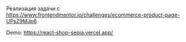 Реализация задачи с https://www.frontendmentor.io/challenges/ecommerce-product-page-UPsZ9MJp6

Demo: https://react-shop-sepia.vercel.app/
